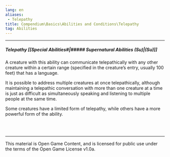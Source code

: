```yaml
---
lang: en
aliases:
 - Telepathy
title: Compendium\Basics\Abilities and Conditions\Telepathy
tag: Abilities
---
```


---
##### Telepathy [[Special Abilities#|##### Supernatural Abilities (Su)|(Su)]]

A creature with this ability can communicate telepathically with any other creature within a certain range (specified in the creature’s entry, usually 100 feet) that has a language. 

It is possible to address multiple creatures at once telepathically, although maintaining a telepathic conversation with more than one creature at a time is just as difficult as simultaneously speaking and listening to multiple people at the same time.

Some creatures have a limited form of telepathy, while others have a more powerful form of the ability.


<br><br>

---

This material is Open Game Content, and is licensed for public use under the terms of the Open Game License v1.0a.
